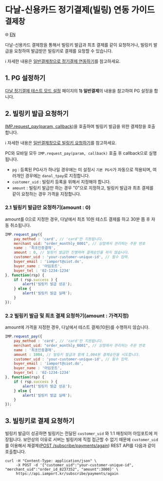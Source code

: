 # 다날-신용카드 정기결제(빌링) 연동 가이드 `결제창`

:globe_with_meridians: [EN](./en/danal-card-request-billing-key.md)

다날-신용카드 결제창을 통해서 빌링키 발급과 최초 결제를 같이 요청하거나, 빌링키 발급을 요청하여 발급받은 빌링키로 결제를 요청할 수 있습니다.<Br />

ℹ️ 자세한 내용은 [일반결제창으로 정기결제 연동하기](https://docs.iamport.kr/implementation/subscription?lang=ko#issue-billing-b)를 참고하세요.


## 1. PG 설정하기  

<a href="https://guide.iamport.kr/4b665e59-9e49-4759-9515-e18288f0ba9d" target="_blank">다날 정기결제 테스트 모드 설정</a> 페이지의 **1) 일반결제**의 내용을 참고하여 PG 설정을 합니다.

## 2. 빌링키 발급 요청하기

[IMP.request_pay(param, callback)](https://docs.iamport.kr/sdk/javascript-sdk#request_pay)을 호출하여 빌링키 발급을 위한 결제창을 호출합니다.

ℹ️ 자세한 내용은 [일반결제창으로 빌링키 요청하기](https://docs.iamport.kr/implementation/subscription#issue-billing-b)를 참고하세요.

PC와 모바일 모두 `IMP.request_pay(param, callback)` 호출 후 callback으로 실행됩니다.

- `pg` : 등록된 PG사가 하나일 경우에는 미 설정시 `기본 PG사`가 자동으로 적용되며, 여러개인 경우에는 `danal_tpay`로 지정합니다.
- `customer_uid` : 빌링키 등록을 위해서 지정해야 합니다.
- `amount` : 빌링키 발급만 하는 경우 "0"으로 지정하고, 빌링키 발급과 최초 결제를 같이 요청하는 경우 가격을 지정합니다. 

### 2.1 빌링키 발급만 요청하기(amount : 0)  

amount를 0으로 지정한 경우, 다날에서 최초 10원 테스트 결제를 하고 30분 쯤 후 자동 취소됩니다.

```javascript
IMP.request_pay({
	pay_method : 'card', // 'card'만 지원됩니다.
	merchant_uid: "order_monthly_0001", // 상점에서 관리하는 주문 번호
	name : '최초인증결제',
	amount : 0, // 빌링키 발급만 진행하며 결제승인을 하지 않습니다.
	customer_uid : 'your-customer-unique-id', // 필수 입력.
	buyer_email : 'iamport@siot.do',
	buyer_name : '아임포트',
	buyer_tel : '02-1234-1234'
}, function(rsp) {
	if ( rsp.success ) {
		alert('빌링키 발급 성공');
	} else {
		alert('빌링키 발급 실패');
	}
});
```

### 2.2 빌링키 발급 및 최초 결제 요청하기(amount : 가격지정)  

amount에 가격을 지정한 경우, 다날에서 테스트 결제(10원)를 수행하지 않습니다.

```javascript
IMP.request_pay({
	pay_method : 'card', // 'card'만 지원됩니다.
	merchant_uid: "order_monthly_0001", // 상점에서 관리하는 주문 번호
	name : '최초인증결제',
	amount : 1004, // 빌링키 발급과 함께 1,004원 결제승인을 시도합니다.
	customer_uid : 'your-customer-unique-id', // 필수 입력.
	buyer_email : 'iamport@siot.do',
	buyer_name : '아임포트',
	buyer_tel : '02-1234-1234'
}, function(rsp) {
	if ( rsp.success ) {
		alert('빌링키 발급 성공');
	} else {
		alert('빌링키 발급 실패');
	}
});
```

## 3. 빌링키로 결제 요청하기

빌링키 발급이 성공하면 빌링키는 전달된 `customer_uid` 와 1:1 매칭되어 아임포트에 저장됩니다. 보안상의 이유로 서버는 빌링키에 직접 접근할 수 없기 때문에 `customer_uid`를 이용해서 재결제([POST /subscribe/payments/again](https://api.iamport.kr/#!/subscribe/again)) REST API를 다음과 같이 호출합니다.

```
curl -H "Content-Type: application/json" \   
     -X POST -d '{"customer_uid":"your-customer-unique-id", "merchant_uid":"order_id_8237352", "amount":3000}' \
     https://api.iamport.kr/subscribe/payments/again
```